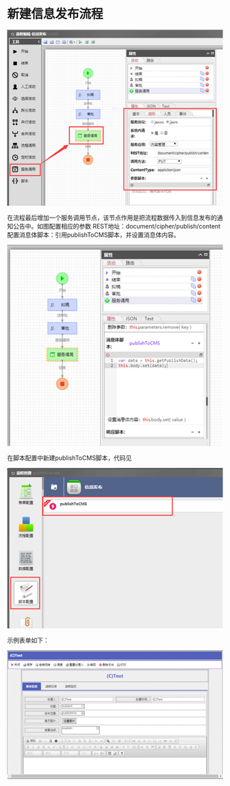 # 新建信息发布流程

![](../../.gitbook/assets/image%20%2828%29.png)

在流程最后增加一个服务调用节点，该节点作用是把流程数据传入到信息发布的通知公告中。如图配置相应的参数 REST地址：document/cipher/publish/content 配置消息体脚本：引用publishToCMS脚本，并设置消息体内容。

![](../../.gitbook/assets/image%20%2853%29.png)

在脚本配置中新建publishToCMS脚本，代码见

![](../../.gitbook/assets/image%20%2837%29.png)

示例表单如下：

![](../../.gitbook/assets/image%20%2878%29.png)

